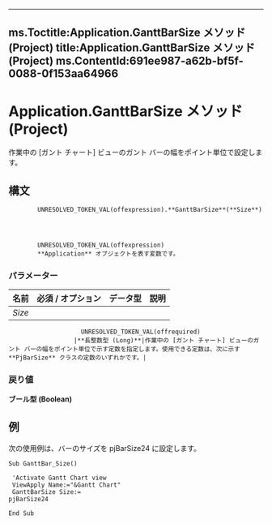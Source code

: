 

---
ms.Toctitle:Application.GanttBarSize メソッド (Project)
title:Application.GanttBarSize メソッド (Project)
ms.ContentId:691ee987-a62b-bf5f-0088-0f153aa64966
---
# Application.GanttBarSize メソッド (Project)




作業中の [ガント チャート] ビューのガント バーの幅をポイント単位で設定します。

## 構文

            UNRESOLVED_TOKEN_VAL(offexpression).**GanttBarSize**(**Size**)




            UNRESOLVED_TOKEN_VAL(offexpression)
            **Application** オブジェクトを表す変数です。

### パラメーター

|**名前**|**必須 / オプション**|**データ型**|**説明**|
|---|---|---|---|
|*Size*|
                        UNRESOLVED_TOKEN_VAL(offrequired)
                      |**長整数型 (Long)**|作業中の [ガント チャート] ビューのガント バーの幅をポイント単位で示す定数を指定します。使用できる定数は、次に示す **PjBarSize** クラスの定数のいずれかです。|



### 戻り値
**ブール型 (Boolean)**





## 例
次の使用例は、バーのサイズを pjBarSize24 に設定します。

```vba
Sub GanttBar_Size() 
 
 'Activate Gantt Chart view 
 ViewApply Name:="&Gantt Chart" 
 GanttBarSize Size:= 
pjBarSize24
```


```vba
End Sub
```





